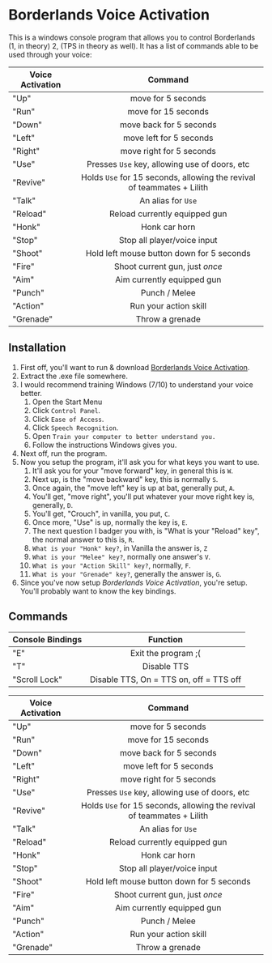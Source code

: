 # Borderlands Voice Activation
This is a windows console program that allows you to control Borderlands (1, in theory) 2, (TPS in theory as well).
It has a list of commands able to be used through your voice:

|Voice Activation| Command|
| -------------  |:-------------:|
| "Up"           | move for 5 seconds|
| "Run"          | move for 15 seconds|
| "Down"         | move back for 5 seconds|
| "Left"         | move left for 5 seconds|
| "Right"        | move right for 5 seconds|
| "Use"          | Presses  `Use` key, allowing use of doors, etc|
| "Revive"       | Holds `Use` for 15 seconds, allowing the revival of teammates + Lilith|
| "Talk"         | An alias for `Use`|
| "Reload"       | Reload currently equipped gun|
| "Honk"         | Honk car horn|
| "Stop"         | Stop all player/voice input|
| "Shoot"        | Hold left mouse button down for 5 seconds|
| "Fire"         | Shoot current gun, just *once*|
| "Aim"          | Aim currently equipped gun|
| "Punch"        | Punch / Melee|
| "Action"       | Run your action skill|
| "Grenade"      | Throw a grenade|


## Installation
1. First off, you'll want to run & download [Borderlands Voice Activation](https://github.com/FromDarkHell/BorderlandsVoiceActivation/releases/download/1.0/BorderlandsVoiceActivation.rar).
2. Extract the .exe file somewhere.
3. I would recommend training Windows (7/10) to understand your voice better.
   1. Open the Start Menu 
   2. Click `Control Panel`.
   3. Click `Ease of Access`.
   4. Click `Speech Recognition`.
   5. Open `Train your computer to better understand you.`
   6. Follow the instructions Windows gives you.
4. Next off, run the program.
5. Now you setup the program, it'll ask you for what keys you want to use.
   1. It'll ask you for your "move forward" key, in general this is `W`.
   2. Next up, is the "move backward" key, this is normally `S`.
   3. Once again, the "move left" key is up at bat, generally put, `A`.
   4. You'll get, "move right", you'll put whatever your move right key is, generally, `D`.
   5. You'll get, "Crouch", in vanilla, you put, `C`.
   6. Once more, "Use" is up, normally the key is, `E`.
   7. The next question I badger you with, is "What is your "Reload" key", the normal answer to this is, `R`.
   8. `What is your "Honk" key?`, in Vanilla the answer is, `Z`
   9. `What is your "Melee" key?`, normally one answer's `V`.
   10. `What is your "Action Skill" key?`, normally, `F`.
   11. `What is your "Grenade" key?`, generally the answer is, `G`.
6. Since you've now setup *Borderlands Voice Activation*, you're setup. You'll probably want to know the key bindings.

## Commands
| Console Bindings|                       Function                |
| --------------  |:---------------------------------------------:|
| "E"             |Exit the program ;(                            |
| "T"             |Disable TTS                                    |
| "Scroll Lock"   |Disable TTS, On = TTS on, off = TTS off        |


|Voice Activation| Command|
| -------------  |:-------------:|
| "Up"           | move for 5 seconds|
| "Run"          | move for 15 seconds|
| "Down"         | move back for 5 seconds|
| "Left"         | move left for 5 seconds|
| "Right"        | move right for 5 seconds|
| "Use"          | Presses  `Use` key, allowing use of doors, etc|
| "Revive"       | Holds `Use` for 15 seconds, allowing the revival of teammates + Lilith|
| "Talk"         | An alias for `Use`|
| "Reload"       | Reload currently equipped gun|
| "Honk"         | Honk car horn|
| "Stop"         | Stop all player/voice input|
| "Shoot"        | Hold left mouse button down for 5 seconds|
| "Fire"         | Shoot current gun, just *once*|
| "Aim"          | Aim currently equipped gun|
| "Punch"        | Punch / Melee|
| "Action"       | Run your action skill|
| "Grenade"      | Throw a grenade|
